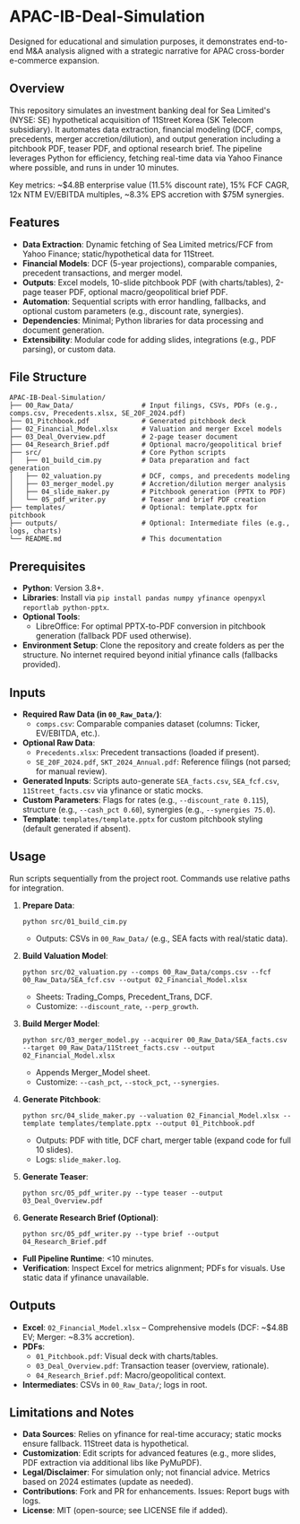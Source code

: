 # APAC-IB-Deal-Simulation

Designed for educational and simulation purposes, it demonstrates end-to-end M&A analysis aligned with a strategic narrative for APAC cross-border e-commerce expansion.

## Overview

This repository simulates an investment banking deal for Sea Limited's (NYSE: SE) hypothetical acquisition of 11Street Korea (SK Telecom subsidiary). It automates data extraction, financial modeling (DCF, comps, precedents, merger accretion/dilution), and output generation including a pitchbook PDF, teaser PDF, and optional research brief. The pipeline leverages Python for efficiency, fetching real-time data via Yahoo Finance where possible, and runs in under 10 minutes. 

Key metrics:
~$4.8B enterprise value (11.5% discount rate),
15% FCF CAGR,
12x NTM EV/EBITDA multiples,
~8.3% EPS accretion with $75M synergies.

## Features

- **Data Extraction**: Dynamic fetching of Sea Limited metrics/FCF from Yahoo Finance; static/hypothetical data for 11Street.
- **Financial Models**: DCF (5-year projections), comparable companies, precedent transactions, and merger model.
- **Outputs**: Excel models, 10-slide pitchbook PDF (with charts/tables), 2-page teaser PDF, optional macro/geopolitical brief PDF.
- **Automation**: Sequential scripts with error handling, fallbacks, and optional custom parameters (e.g., discount rate, synergies).
- **Dependencies**: Minimal; Python libraries for data processing and document generation.
- **Extensibility**: Modular code for adding slides, integrations (e.g., PDF parsing), or custom data.

## File Structure

```
APAC-IB-Deal-Simulation/
├── 00_Raw_Data/                 # Input filings, CSVs, PDFs (e.g., comps.csv, Precedents.xlsx, SE_20F_2024.pdf)
├── 01_Pitchbook.pdf             # Generated pitchbook deck
├── 02_Financial_Model.xlsx      # Valuation and merger Excel models
├── 03_Deal_Overview.pdf         # 2-page teaser document
├── 04_Research_Brief.pdf        # Optional macro/geopolitical brief
├── src/                         # Core Python scripts
│   ├── 01_build_cim.py          # Data preparation and fact generation
│   ├── 02_valuation.py          # DCF, comps, and precedents modeling
│   ├── 03_merger_model.py       # Accretion/dilution merger analysis
│   ├── 04_slide_maker.py        # Pitchbook generation (PPTX to PDF)
│   └── 05_pdf_writer.py         # Teaser and brief PDF creation
├── templates/                   # Optional: template.pptx for pitchbook
├── outputs/                     # Optional: Intermediate files (e.g., logs, charts)
└── README.md                    # This documentation
```

## Prerequisites

- **Python**: Version 3.8+.
- **Libraries**: Install via `pip install pandas numpy yfinance openpyxl reportlab python-pptx`.
- **Optional Tools**:
  - LibreOffice: For optimal PPTX-to-PDF conversion in pitchbook generation (fallback PDF used otherwise).
- **Environment Setup**: Clone the repository and create folders as per the structure. No internet required beyond initial yfinance calls (fallbacks provided).

## Inputs

- **Required Raw Data (in `00_Raw_Data/`)**:
  - `comps.csv`: Comparable companies dataset (columns: Ticker, EV/EBITDA, etc.).
- **Optional Raw Data**:
  - `Precedents.xlsx`: Precedent transactions (loaded if present).
  - `SE_20F_2024.pdf`, `SKT_2024_Annual.pdf`: Reference filings (not parsed; for manual review).
- **Generated Inputs**: Scripts auto-generate `SEA_facts.csv`, `SEA_fcf.csv`, `11Street_facts.csv` via yfinance or static mocks.
- **Custom Parameters**: Flags for rates (e.g., `--discount_rate 0.115`), structure (e.g., `--cash_pct 0.60`), synergies (e.g., `--synergies 75.0`).
- **Template**: `templates/template.pptx` for custom pitchbook styling (default generated if absent).

## Usage

Run scripts sequentially from the project root. Commands use relative paths for integration.

1. **Prepare Data**:
   ```
   python src/01_build_cim.py
   ```
   - Outputs: CSVs in `00_Raw_Data/` (e.g., SEA facts with real/static data).

2. **Build Valuation Model**:
   ```
   python src/02_valuation.py --comps 00_Raw_Data/comps.csv --fcf 00_Raw_Data/SEA_fcf.csv --output 02_Financial_Model.xlsx
   ```
   - Sheets: Trading_Comps, Precedent_Trans, DCF.
   - Customize: `--discount_rate`, `--perp_growth`.

3. **Build Merger Model**:
   ```
   python src/03_merger_model.py --acquirer 00_Raw_Data/SEA_facts.csv --target 00_Raw_Data/11Street_facts.csv --output 02_Financial_Model.xlsx
   ```
   - Appends Merger_Model sheet.
   - Customize: `--cash_pct`, `--stock_pct`, `--synergies`.

4. **Generate Pitchbook**:
   ```
   python src/04_slide_maker.py --valuation 02_Financial_Model.xlsx --template templates/template.pptx --output 01_Pitchbook.pdf
   ```
   - Outputs: PDF with title, DCF chart, merger table (expand code for full 10 slides).
   - Logs: `slide_maker.log`.

5. **Generate Teaser**:
   ```
   python src/05_pdf_writer.py --type teaser --output 03_Deal_Overview.pdf
   ```

6. **Generate Research Brief (Optional)**:
   ```
   python src/05_pdf_writer.py --type brief --output 04_Research_Brief.pdf
   ```

- **Full Pipeline Runtime**: <10 minutes.
- **Verification**: Inspect Excel for metrics alignment; PDFs for visuals. Use static data if yfinance unavailable.

## Outputs

- **Excel**: `02_Financial_Model.xlsx` – Comprehensive models (DCF: ~$4.8B EV; Merger: ~8.3% accretion).
- **PDFs**:
  - `01_Pitchbook.pdf`: Visual deck with charts/tables.
  - `03_Deal_Overview.pdf`: Transaction teaser (overview, rationale).
  - `04_Research_Brief.pdf`: Macro/geopolitical context.
- **Intermediates**: CSVs in `00_Raw_Data/`; logs in root.

## Limitations and Notes

- **Data Sources**: Relies on yfinance for real-time accuracy; static mocks ensure fallback. 11Street data is hypothetical.
- **Customization**: Edit scripts for advanced features (e.g., more slides, PDF extraction via additional libs like PyMuPDF).
- **Legal/Disclaimer**: For simulation only; not financial advice. Metrics based on 2024 estimates (update as needed).
- **Contributions**: Fork and PR for enhancements. Issues: Report bugs with logs.
- **License**: MIT (open-source; see LICENSE file if added).
